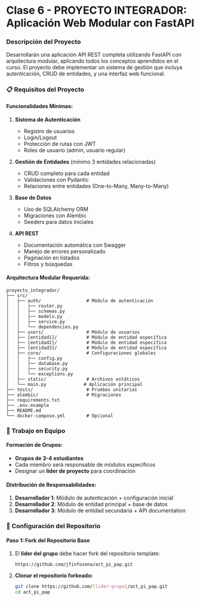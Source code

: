 # Clase 6 - PROYECTO INTEGRADOR: Aplicación Web Modular con FastAPI

### **Descripción del Proyecto**
Desarrollarán una aplicación API REST completa utilizando FastAPI con arquitectura modular, aplicando todos los conceptos aprendidos en el curso. El proyecto debe implementar un sistema de gestión que incluya autenticación, CRUD de entidades, y una interfaz web funcional.

### **📋 Requisitos del Proyecto**

#### **Funcionalidades Mínimas:**

1. **Sistema de Autenticación**
    - Registro de usuarios
    - Login/Logout
    - Protección de rutas con JWT
    - Roles de usuario (admin, usuario regular)

2. **Gestión de Entidades** (mínimo 3 entidades relacionadas)
    - CRUD completo para cada entidad
    - Validaciones con Pydantic
    - Relaciones entre entidades (One-to-Many, Many-to-Many)

3. **Base de Datos**
    - Uso de SQLAlchemy ORM
    - Migraciones con Alembic
    - Seeders para datos iniciales

4. **API REST**
    - Documentación automática con Swagger
    - Manejo de errores personalizado
    - Paginación en listados
    - Filtros y búsquedas

#### **Arquitectura Modular Requerida:**
```
proyecto_integrador/
├── src/
│   ├── auth/                 # Módulo de autenticación
│   │   ├── router.py
│   │   ├── schemas.py
│   │   ├── models.py
│   │   ├── service.py
│   │   └── dependencies.py
│   ├── users/                # Módulo de usuarios
│   ├── [entidad1]/           # Módulo de entidad específica
│   ├── [entidad2]/           # Módulo de entidad específica
│   ├── [entidad3]/           # Módulo de entidad específica
│   ├── core/                 # Configuraciones globales
│   │   ├── config.py
│   │   ├── database.py
│   │   ├── security.py
│   │   └── exceptions.py
│   ├── static/               # Archivos estáticos
│   └── main.py              # Aplicación principal
├── tests/                    # Pruebas unitarias
├── alembic/                  # Migraciones
├── requirements.txt
├── .env.example
├── README.md
└── docker-compose.yml        # Opcional
```

### **👥 Trabajo en Equipo**

#### **Formación de Grupos:**
- **Grupos de 3-4 estudiantes**
- Cada miembro será responsable de módulos específicos
- Designar un **líder de proyecto** para coordinación

#### **Distribución de Responsabilidades:**
1. **Desarrollador 1**: Módulo de autenticación + configuración inicial
2. **Desarrollador 2**: Módulo de entidad principal + base de datos
3. **Desarrollador 3**: Módulo de entidad secundaria + API documentation

### **🔧 Configuración del Repositorio**

#### **Paso 1: Fork del Repositorio Base**
1. El **líder del grupo** debe hacer fork del repositorio template:
   ```
   https://github.com/jfinfosena/act_pi_pap.git
   ```

2. **Clonar el repositorio forkeado:**
   ```bash
   git clone https://github.com/[lider-grupo]/act_pi_pap.git
   cd act_pi_pap
   ```


